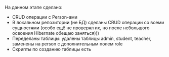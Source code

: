 На данном этапе сделано:
* CRUD операции с Person-ами
* В локальном репозитории (не БД) сделаны CRUD операции со всеми сущностями (особо ещё не проверял их, но после небольшого освоения Hibernate обещаю заняться)))
* Переделаны таблицы: удалены таблицы admin, student, teacher, заменены на person  с дополнительным полем role
* Скрипты по созданию таблицы есть

